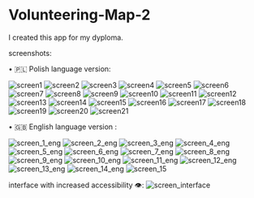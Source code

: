 # Volunteering-Map-2
I created this app for my dyploma.

screenshots:

• 🇵🇱 Polish language version:


![screen1](https://user-images.githubusercontent.com/52753339/148960332-17850b8a-bbdc-4408-8b64-0ab13bef8b86.PNG)
![screen2](https://user-images.githubusercontent.com/52753339/148960336-c4fd28ab-d578-4206-812e-f15d63f1acd0.PNG)
![screen3](https://user-images.githubusercontent.com/52753339/148960341-8a39a9ae-7e3d-4d5b-aa35-d37020dfabed.PNG)
![screen4](https://user-images.githubusercontent.com/52753339/148960351-1dda3864-01d6-497d-85f3-26430e14263f.PNG)
![screen5](https://user-images.githubusercontent.com/52753339/148960354-cf17fa2d-082c-433d-8c3c-30ff04729231.PNG)
![screen6](https://user-images.githubusercontent.com/52753339/148960356-bde6e12b-8ac2-49f9-b78e-dac99c0a69a1.PNG)
![screen7](https://user-images.githubusercontent.com/52753339/148960358-0e54c1e2-cbf3-4e64-8752-cccf04c27d09.PNG)
![screen8](https://user-images.githubusercontent.com/52753339/148960363-bb48329e-05e2-42c3-91e1-29784216e1a7.PNG)
![screen9](https://user-images.githubusercontent.com/52753339/148960366-bea550bb-384a-4d9a-b1f2-f077eb24a2af.PNG)
![screen10](https://user-images.githubusercontent.com/52753339/148960367-91469433-e56f-430a-8a5b-ac47473f6837.PNG)
![screen11](https://user-images.githubusercontent.com/52753339/148960371-5de191b7-ac34-4972-ace6-45d71ae1fb76.PNG)
![screen12](https://user-images.githubusercontent.com/52753339/148960379-87517a55-6913-408a-a232-d67637ec1041.PNG)
![screen13](https://user-images.githubusercontent.com/52753339/148960385-7ba02608-7aed-44e3-9438-bb07b5e010e3.PNG)
![screen14](https://user-images.githubusercontent.com/52753339/148960391-59561935-67c9-407c-a5e6-6e87e4a73d7a.PNG)
![screen15](https://user-images.githubusercontent.com/52753339/148960402-f516b3d8-e083-4c0d-935a-5c1123c1a36b.PNG)
![screen16](https://user-images.githubusercontent.com/52753339/148960406-16d1cbea-f8f8-4251-8277-2c0a132d250c.PNG)
![screen17](https://user-images.githubusercontent.com/52753339/148960408-e70dc4df-1729-4702-b72a-3d79db70d78f.PNG)
![screen18](https://user-images.githubusercontent.com/52753339/148960412-30b9518e-bc1d-4eee-a183-18750abe01df.PNG)
![screen19](https://user-images.githubusercontent.com/52753339/148960413-c1fc46a9-c279-4bdb-8ca8-e95c1dc36bf1.PNG)
![screen20](https://user-images.githubusercontent.com/52753339/148960417-060cd5c0-78be-4df5-a2dd-de7a86589c1a.PNG)
![screen21](https://user-images.githubusercontent.com/52753339/148960419-cc543bb2-d2fd-4cf3-9ca4-d260be373073.PNG)

• 🇬🇧 English language version  :


![screen_1_eng](https://user-images.githubusercontent.com/52753339/154688095-6821c59f-443e-48ea-b5e4-5c0df2e3d44b.PNG)
![screen_2_eng](https://user-images.githubusercontent.com/52753339/154688097-08f5d97c-b7f6-4ba7-884c-38a15f198899.PNG)
![screen_3_eng](https://user-images.githubusercontent.com/52753339/154688100-4d6bc4a2-a299-482e-b616-6b8cc55da60c.PNG)
![screen_4_eng](https://user-images.githubusercontent.com/52753339/154688103-c174f3e0-527f-437e-b5e3-0d6d645ecf22.PNG)
![screen_5_eng](https://user-images.githubusercontent.com/52753339/154688106-5947634a-db36-427a-b752-d98c85055a29.PNG)
![screen_6_eng](https://user-images.githubusercontent.com/52753339/154688111-f72b01af-ecb5-4170-8f51-8b583c1c6633.PNG)
![screen_7_eng](https://user-images.githubusercontent.com/52753339/154688112-2a9755c9-d172-4750-8c90-fcdf175778b8.PNG)
![screen_8_eng](https://user-images.githubusercontent.com/52753339/154688116-18830610-e11e-4c84-98b6-a25d05154f20.PNG)
![screen_9_eng](https://user-images.githubusercontent.com/52753339/154688117-6dfb40dd-9a09-480a-85c6-4075de26fb1c.PNG)
![screen_10_eng](https://user-images.githubusercontent.com/52753339/154688119-be297cc1-e264-4da2-afea-9e93afeedab9.PNG)
![screen_11_eng](https://user-images.githubusercontent.com/52753339/154688120-abf84b10-01ca-49b6-8f99-a16d18ea5a82.PNG)
![screen_12_eng](https://user-images.githubusercontent.com/52753339/154688123-16a37bf8-8b70-49a9-8dfb-e9ad2507117c.PNG)
![screen_13_eng](https://user-images.githubusercontent.com/52753339/154688126-40d4d7d0-a680-49b9-b4b1-785feea34dbd.PNG)
![screen_14_eng](https://user-images.githubusercontent.com/52753339/154688130-ff42ec73-0b69-4f97-8eec-22cf46be0f84.PNG)
![screen_15](https://user-images.githubusercontent.com/52753339/154688132-5c127f8a-2d4c-45ad-9d6b-2e090f59c695.PNG)

interface with increased accessibility 👁️:
![screen_interface](https://user-images.githubusercontent.com/52753339/154688461-c848bd1b-56e8-420d-a2fd-9d13f683aae5.PNG)
